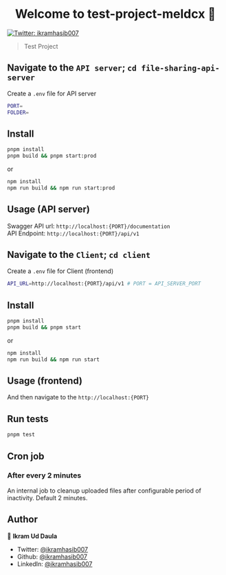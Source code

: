 <h1 align="center">Welcome to test-project-meldcx 👋</h1>
<p>
  <a href="https://twitter.com/ikramhasib007" target="_blank">
    <img alt="Twitter: ikramhasib007" src="https://img.shields.io/twitter/follow/ikramhasib007.svg?style=social" />
  </a>
</p>

> Test Project

## Navigate to the `API server`; `cd file-sharing-api-server`

Create a `.env` file for API server

```sh
PORT=
FOLDER=
```

## Install

```sh
pnpm install
pnpm build && pnpm start:prod
```

or

```sh
npm install
npm run build && npm run start:prod
```

## Usage (API server)

Swagger API url: `http://localhost:{PORT}/documentation`
<br/>
API Endpoint: `http://localhost:{PORT}/api/v1`

## Navigate to the `Client`; `cd client`

Create a `.env` file for Client (frontend)

```sh
API_URL=http://localhost:{PORT}/api/v1 # PORT = API_SERVER_PORT
```

## Install

```sh
pnpm install
pnpm build && pnpm start
```

or

```sh
npm install
npm run build && npm run start
```

## Usage (frontend)

And then navigate to the `http://localhost:{PORT}`

## Run tests

```sh
pnpm test
```

## Cron job

### After every 2 minutes

An internal job to cleanup uploaded files after configurable
period of inactivity. Default 2 minutes.

## Author

👤 **Ikram Ud Daula**

- Twitter: [@ikramhasib007](https://twitter.com/ikramhasib007)
- Github: [@ikramhasib007](https://github.com/ikramhasib007)
- LinkedIn: [@ikramhasib007](https://linkedin.com/in/ikramhasib007)
